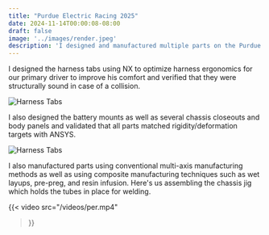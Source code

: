 ```yaml
---
title: "Purdue Electric Racing 2025"
date: 2024-11-14T00:00:08-08:00
draft: false
image: '../images/render.jpeg'
description: 'I designed and manufactured multiple parts on the Purdue Electric Racing 2025 competition car as well as helped assemble the chassis and various jigs to assist with its construction. More...'
---
```

I designed the harness tabs using NX to optimize harness ergonomics for our primary driver to improve his comfort and verified that they were structurally sound in case of a collision.

![Harness Tabs](/images/per_harness.png)

 I also designed the battery mounts as well as several chassis closeouts and body panels and validated that all parts matched rigidity/deformation targets with ANSYS. 
 
![Harness Tabs](/images/per_battery.png)

 I also manufactured parts using conventional multi-axis manufacturing methods as well as using composite manufacturing techniques such as wet layups, pre-preg, and resin infusion. Here's us assembling the chassis jig which holds the tubes in place for welding.

{{< video
  src="/videos/per.mp4"
>}}